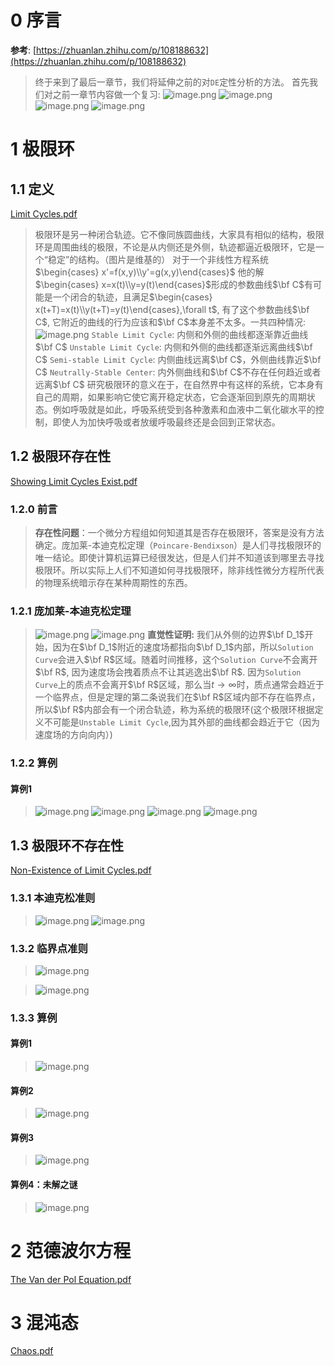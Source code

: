 # 0 序言
**参考**: [https://zhuanlan.zhihu.com/p/108188632](https://zhuanlan.zhihu.com/p/108188632)
> 终于来到了最后一章节，我们将延伸之前的对`DE`定性分析的方法。
> 首先我们对之前一章节内容做一个复习:
> ![image.png](./4.7_Limit_Cycles_And_Chaos.assets/20230302_1450284234.png)
> ![image.png](./4.7_Limit_Cycles_And_Chaos.assets/20230302_1450288096.png)
> ![image.png](./4.7_Limit_Cycles_And_Chaos.assets/20230302_1450283482.png)
> ![image.png](./4.7_Limit_Cycles_And_Chaos.assets/20230302_1450296808.png)


# 1 极限环
## 1.1 定义
[Limit Cycles.pdf](https://www.yuque.com/attachments/yuque/0/2022/pdf/12393765/1659863476880-5cd04db1-7885-412a-9911-3cb9353f46bd.pdf)
> 极限环是另一种闭合轨迹。它不像同族圆曲线，大家具有相似的结构，极限环是周围曲线的极限，不论是从内侧还是外侧，轨迹都逼近极限环，它是一个“稳定”的结构。（图片是维基的）
> 对于一个非线性方程系统$\begin{cases} x'=f(x,y)\\y'=g(x,y)\end{cases}$
> 他的解$\begin{cases}  x=x(t)\\y=y(t)\end{cases}$形成的参数曲线$\bf C$有可能是一个闭合的轨迹，且满足$\begin{cases}  x(t+T)=x(t)\\y(t+T)=y(t)\end{cases},\forall t$, 有了这个参数曲线$\bf C$, 它附近的曲线的行为应该和$\bf C$本身差不太多。一共四种情况:
> ![image.png](./4.7_Limit_Cycles_And_Chaos.assets/20230302_1450295459.png)
> `Stable Limit Cycle`: 内侧和外侧的曲线都逐渐靠近曲线$\bf C$
> `Unstable Limit Cycle`: 内侧和外侧的曲线都逐渐远离曲线$\bf C$
> `Semi-stable Limit Cycle`: 内侧曲线远离$\bf C$，外侧曲线靠近$\bf C$
> `Neutrally-Stable Center`: 内外侧曲线和$\bf C$不存在任何趋近或者远离$\bf C$
> 研究极限环的意义在于，在自然界中有这样的系统，它本身有自己的周期，如果影响它使它离开稳定状态，它会逐渐回到原先的周期状态。例如呼吸就是如此，呼吸系统受到各种激素和血液中二氧化碳水平的控制，即使人为加快呼吸或者放缓呼吸最终还是会回到正常状态。



## 1.2 极限环存在性
[Showing Limit Cycles Exist.pdf](https://www.yuque.com/attachments/yuque/0/2022/pdf/12393765/1659863476922-24e9035e-ffba-45f7-b9e7-43d8014c2f1a.pdf)
### 1.2.0 前言
> **存在性问题**：一个微分方程组如何知道其是否存在极限环，答案是没有方法确定。庞加莱-本迪克松定理（`Poincare-Bendixson`）是人们寻找极限环的唯一结论。即使计算机运算已经很发达，但是人们并不知道该到哪里去寻找极限环。所以实际上人们不知道如何寻找极限环，除非线性微分方程所代表的物理系统暗示存在某种周期性的东西。


### 1.2.1 庞加莱-本迪克松定理
> ![image.png](./4.7_Limit_Cycles_And_Chaos.assets/20230302_1450298065.png)
> ![image.png](./4.7_Limit_Cycles_And_Chaos.assets/20230302_1450291757.png)
> **直觉性证明:**
> 我们从外侧的边界$\bf D_1$开始，因为在$\bf D_1$附近的速度场都指向$\bf D_1$内部，所以`Solution Curve`会进入$\bf R$区域。随着时间推移，这个`Solution Curve`不会离开$\bf R$, 因为速度场会拽着质点不让其逃逸出$\bf R$. 因为`Solution Curve`上的质点不会离开$\bf R$区域，那么当$t\to \infty$时，质点通常会趋近于一个临界点，但是定理的第二条说我们在$\bf R$区域内部不存在临界点，所以$\bf R$内部会有一个闭合轨迹，称为系统的极限环(这个极限环根据定义不可能是`Unstable Limit Cycle`,因为其外部的曲线都会趋近于它（因为速度场的方向向内）)


### 1.2.2 算例
#### 算例1
> ![image.png](./4.7_Limit_Cycles_And_Chaos.assets/20230302_1450297560.png)
> ![image.png](./4.7_Limit_Cycles_And_Chaos.assets/20230302_1450297894.png)
> ![image.png](./4.7_Limit_Cycles_And_Chaos.assets/20230302_1450295507.png)
> ![image.png](./4.7_Limit_Cycles_And_Chaos.assets/20230302_1450292469.png)


## 1.3 极限环不存在性
[Non-Existence of Limit Cycles.pdf](https://www.yuque.com/attachments/yuque/0/2022/pdf/12393765/1659863476900-3cae315a-4725-4b0f-a00d-fc384f23a644.pdf)

### 1.3.1 本迪克松准则
> ![image.png](./4.7_Limit_Cycles_And_Chaos.assets/20230302_1450291825.png)
> ![image.png](./4.7_Limit_Cycles_And_Chaos.assets/20230302_1450309861.png)



### 1.3.2 临界点准则
> ![image.png](./4.7_Limit_Cycles_And_Chaos.assets/20230302_1450308193.png)

> ![image.png](./4.7_Limit_Cycles_And_Chaos.assets/20230302_1450304177.png)


### 1.3.3 算例
#### 算例1
> ![image.png](./4.7_Limit_Cycles_And_Chaos.assets/20230302_1450308253.png)


#### 算例2
> ![image.png](./4.7_Limit_Cycles_And_Chaos.assets/20230302_1450307543.png)


#### 算例3
> ![image.png](./4.7_Limit_Cycles_And_Chaos.assets/20230302_1450305648.png)



#### 算例4：未解之谜
> ![image.png](./4.7_Limit_Cycles_And_Chaos.assets/20230302_1450306613.png)


#### 

# 2 范德波尔方程
[The Van der Pol Equation.pdf](https://www.yuque.com/attachments/yuque/0/2022/pdf/12393765/1659863476863-db59f864-5979-46a9-8c43-054bad620ddc.pdf)


# 3 混沌态
[Chaos.pdf](https://www.yuque.com/attachments/yuque/0/2022/pdf/12393765/1659863476971-d827b460-9b41-488d-8668-6b0d8045df7f.pdf)


